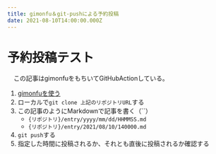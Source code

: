 ```yaml
---
title: gimonfu＆git-pushによる予約投稿
date: 2021-08-10T14:00:00.000Z
---
```


# 予約投稿テスト

　この記事はgimonfuをもちいてGitHubActionしている。

1. [gimonfuを使う](https://qiita.com/yammerjp/items/1a38857f6bafb20f065d)
1. ローカルで`git clone 上記のリポジトリURL`する
1. この記事のようにMarkdownで記事を書く（``）
    * `{リポジトリ}/entry/yyyy/mm/dd/HHMMSS.md`
    * `{リポジトリ}/entry/2021/08/10/140000.md`
1. `git push`する
1. 指定した時間に投稿されるか、それとも直後に投稿されるか確認する


